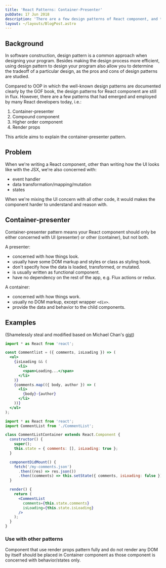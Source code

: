 ```yaml
---
title: 'React Patterns: Container-Presenter'
pubDate: 17 Jun 2018
description: 'There are a few design patterns of React component, and the easiest one is the Component-Presenter pattern, which is actually to separate mapping/states/transformation from the rendered content'
layout: ~/layouts/BlogPost.astro
---
```


## Background

In software construction, design pattern is a common approach when designing your program. Besides making the design process more efficient, using design pattern to design your program also allow you to determine the tradeoff of a particular design, as the pros and cons of design patterns are studied.

Compared to OOP in which the well-known design patterns are documented clearly by the GOF book, the design patterns for React component are still in flux. However, there are a few patterns that had emerged and employed by many React developers today, i.e.:

1.  Container-presenter
2.  Compound component
3.  Higher order component
4.  Render props

This article aims to explain the container-presenter pattern.

## Problem

When we're writing a React component, other than writing how the UI looks like with the JSX, we're also concerned with:

- event handler
- data transformation/mapping/mutation
- states

When we're mixing the UI concern with all other code, it would makes the component harder to understand and reason with.

## Container-presenter

Container-presenter pattern means your React component should only be either concerned with UI (presenter) or other (container), but not both.

A presenter:

- concerned with how things look.
- usually have some DOM markup and styles or class as styling hook.
- don't specify how the data is loaded, transformed, or mutated.
- is usually written as functional component.
- have no dependency on the rest of the app, e.g. Flux actions or redux.

A container:

- concerned with how things work.
- usually no DOM markup, except wrapper `<div>`.
- provide the data and behavior to the child components.

## Examples

(Shamelessly steal and modified based on Michael Chan's [gist][gist])

```jsx title="CommentList.js (Presenter)"
import * as React from 'react';

const Commentlist = ({ comments, isLoading }) => (
  <ul>
    {isLoading && (
      <li>
        <span>Loading...</span>
      </li>
    )}
    {comments.map(({ body, author }) => (
      <li>
        {body}-{author}
      </li>
    ))}
  </ul>
);
```

```jsx title="CommentListContainer.js (Container)"
import * as React from 'react';
import CommentList from './CommentList';

class CommentListContainer extends React.Component {
  constructor() {
    super();
    this.state = { comments: [], isLoading: true };
  }

  componentDidMount() {
    fetch('/my-comments.json')
      .then((res) => res.json())
      .then((comments) => this.setState({ comments, isLoading: false }));
  }

  render() {
    return (
      <CommentList
        comments={this.state.comments}
        isLoading={this.state.isLoading}
      />
    );
  }
}
```

### Use with other patterns

Component that use render props pattern fully and do not render any DOM by itself should be placed in Container component as those component is concerned with behavior/states only.

[gist]: https://gist.github.com/chantastic/fc9e3853464dffdb1e3c
